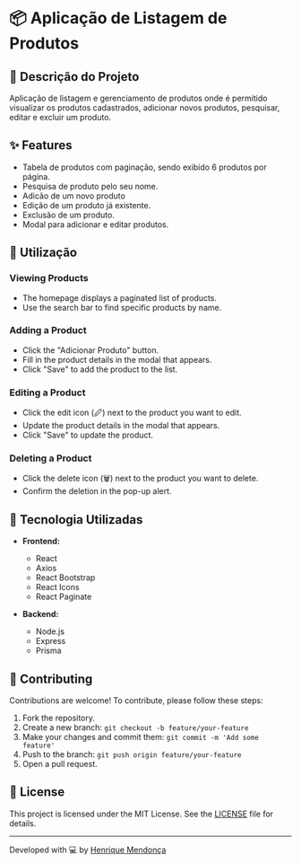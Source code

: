 # 📦 Aplicação de Listagem de Produtos

## 📖 **Descrição do Projeto**

Aplicação de listagem e gerenciamento de produtos onde é permitido visualizar os produtos cadastrados, adicionar novos produtos, pesquisar, editar e excluir um produto.

## ✨ **Features**

- Tabela de produtos com paginação, sendo exibido 6 produtos por página.
- Pesquisa de produto pelo seu nome.
- Adicão de um novo produto
- Edição de um produto já existente.
- Exclusão de um produto.
- Modal para adicionar e editar produtos.


## 🚀 **Utilização**

### Viewing Products

- The homepage displays a paginated list of products.
- Use the search bar to find specific products by name.

### Adding a Product

- Click the "Adicionar Produto" button.
- Fill in the product details in the modal that appears.
- Click "Save" to add the product to the list.

### Editing a Product

- Click the edit icon (🖉) next to the product you want to edit.
- Update the product details in the modal that appears.
- Click "Save" to update the product.

### Deleting a Product

- Click the delete icon (🗑️) next to the product you want to delete.
- Confirm the deletion in the pop-up alert.

## 🧰 **Tecnologia Utilizadas**

- **Frontend:**
  - React
  - Axios
  - React Bootstrap
  - React Icons
  - React Paginate

- **Backend:**
  - Node.js
  - Express
  - Prisma

## 👥 **Contributing**

Contributions are welcome! To contribute, please follow these steps:

1. Fork the repository.
2. Create a new branch: `git checkout -b feature/your-feature`
3. Make your changes and commit them: `git commit -m 'Add some feature'`
4. Push to the branch: `git push origin feature/your-feature`
5. Open a pull request.

## 📄 **License**

This project is licensed under the MIT License. See the [LICENSE](LICENSE) file for details.


---

Developed with 💻 by [Henrique Mendonça](https://github.com/HenriqueGMen)

